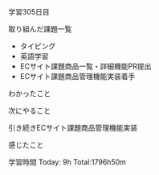 学習305日目

取り組んだ課題一覧

- タイピング
- 英語学習
- ECサイト課題商品一覧・詳細機能PR提出
- ECサイト課題商品管理機能実装着手

わかったこと

次にやること

引き続きECサイト課題商品管理機能実装

感じたこと

学習時間 Today: 9h Total:1796h50m